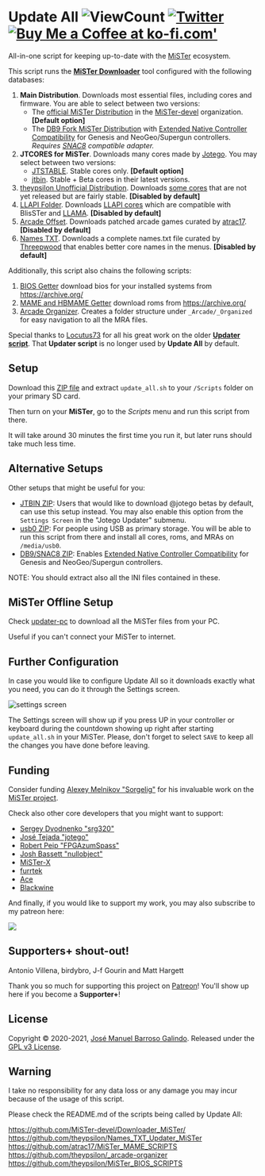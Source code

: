 # Update All ![ViewCount](https://views.whatilearened.today/views/github/theypsilon/Update_All_MiSTer.svg) [![Twitter](https://img.shields.io/twitter/url/https/twitter.com/josembarroso.svg?style=social&label=Follow%20%40josembarroso)](https://twitter.com/josembarroso) <span class="badge-buymeacoffee"><a href="https://ko-fi.com/theypsilon" title="Buy Me a Coffee at ko-fi.com'"><img src="https://img.shields.io/badge/buy%20me%20a%20coffee-donate-yellow.svg" alt="Buy Me a Coffee at ko-fi.com'" /></a></span>
All-in-one script for keeping up-to-date with the [MiSTer](https://github.com/MiSTer-devel/Main_MiSTer/wiki) ecosystem.

This script runs the [__MiSTer Downloader__](https://github.com/MiSTer-devel/Downloader_MiSTer/) tool configured with the following databases:
1. __Main Distribution__. Downloads most essential files, including cores and firmware. You are able to select between two versions:
    * The [official MiSTer Distribution](https://github.com/MiSTer-devel/Distribution_MiSTer) in the [MiSTer-devel](https://github.com/MiSTer-devel) organization. **[Default option]**
    * The [DB9 Fork MiSTer Distribution](https://github.com/MiSTer-DB9/Distribution_MiSTer) with [Extended Native Controller Compatibility](https://github.com/theypsilon/Update_All_MiSTer/wiki#extended-native-controller-compatibility) for Genesis and NeoGeo/Supergun controllers. *Requires [SNAC8](https://github.com/theypsilon/Update_All_MiSTer/wiki#snac8) compatible adapter.*
2. __JTCORES for MiSTer__. Downloads many cores made by [Jotego](https://github.com/jotego). You may select between two versions:
    * [JTSTABLE](https://github.com/JTFPGA/JTSTABLE). Stable cores only. **[Default option]**
    * [jtbin](https://github.com/jotego/jtcores_mister). Stable + Beta cores in their latest versions.
4. [theypsilon Unofficial Distribution](https://github.com/theypsilon/Unofficial_Distribution_MiSTer/tree/main). Downloads [some cores](https://github.com/theypsilon/Updater_script_MiSTer_Unofficial/wiki) that are not yet released but are fairly stable. **[Disabled by default]**
5. [LLAPI Folder](https://github.com/MiSTer-LLAPI/LLAPI_folder_MiSTer). Downloads [LLAPI cores](https://github.com/MiSTer-LLAPI/Updater_script_MiSTer/wiki) which are compatible with BlisSTer and [LLAMA](https://github.com/bootsector/LLAMA). **[Disabled by default]**
6. [Arcade Offset](https://github.com/atrac17/Arcade_Offset). Downloads patched arcade games curated by [atrac17](https://github.com/atrac17). **[Disabled by default]**
7. [Names TXT](https://github.com/ThreepwoodLeBrush/Names_MiSTer). Downloads a complete names.txt file curated by [Threepwood](https://github.com/ThreepwoodLeBrush) that enables better core names in the menus. **[Disabled by default]**

Additionally, this script also chains the following scripts:
1. [BIOS Getter](https://github.com/theypsilon/MiSTer_BIOS_SCRIPTS) download bios for your installed systems from https://archive.org/
2. [MAME and HBMAME Getter](https://github.com/atrac17/MiSTer_MAME_SCRIPTS) download roms from https://archive.org/
3. [Arcade Organizer](https://github.com/theypsilon/_arcade-organizer). Creates a folder structure under `_Arcade/_Organized` for easy navigation to all the MRA files.

Special thanks to [Locutus73](https://github.com/Locutus73) for all his great work on the older [__Updater script__](https://github.com/MiSTer-devel/Updater_script_MiSTer). That __Updater script__ is no longer used by __Update All__ by default.


## Setup

Download this [ZIP file](https://github.com/theypsilon/Update_All_MiSTer/releases/latest/download/update_all.zip) and extract `update_all.sh` to your `/Scripts` folder on your primary SD card.

Then turn on your __MiSTer__, go to the _Scripts_ menu and run this script from there.

It will take around 30 minutes the first time you run it, but later runs should take much less time.



## Alternative Setups

Other setups that might be useful for you:
- [JTBIN ZIP](https://github.com/theypsilon/Update_All_MiSTer/releases/latest/download/update_all_jtbin.zip): Users that would like to download @jotego betas by default, can use this setup instead. You may also enable this option from the `Settings Screen` in the "Jotego Updater" submenu.
- [usb0 ZIP](https://github.com/theypsilon/Update_All_MiSTer/releases/latest/download/update_all_usb0.zip): For people using USB as primary storage. You will be able to run this script from there and install all cores, roms, and MRAs on `/media/usb0`.
- [DB9/SNAC8 ZIP](https://github.com/theypsilon/Update_All_MiSTer/releases/latest/download/update_all_db9_snac8.zip): Enables [Extended Native Controller Compatibility](https://github.com/theypsilon/Update_All_MiSTer/wiki#extended-native-controller-compatibility) for Genesis and NeoGeo/Supergun controllers.


NOTE: You should extract also all the INI files contained in these.



## MiSTer Offline Setup

Check [updater-pc](./updater-pc) to download all the MiSTer files from your PC.

Useful if you can't connect your MiSTer to internet.



## Further Configuration

In case you would like to configure Update All so it downloads exactly what you need, you can do it through the Settings screen.

![settings screen](https://github.com/theypsilon/Update_All_MiSTer/raw/master/setups/menu-1-4.jpeg "Settings Screen")

The Settings screen will show up if you press UP in your controller or keyboard during the countdown showing up right after starting `update_all.sh` in your MiSTer. Please, don't forget to select `SAVE` to keep all the changes you have done before leaving.



## Funding

Consider funding [Alexey Melnikov "Sorgelig"](https://www.patreon.com/FPGAMiSTer) for his invaluable work on the [MiSTer project](https://github.com/MiSTer-devel/Main_MiSTer/wiki).

Check also other core developers that you might want to support:
* [Sergey Dvodnenko "srg320"](https://www.patreon.com/srg320)
* [José Tejada "jotego"](https://www.patreon.com/topapate)
* [Robert Peip "FPGAzumSpass"](https://www.patreon.com/FPGAzumSpass)
* [Josh Bassett "nullobject"](https://www.patreon.com/nullobject)
* [MiSTer-X](https://www.patreon.com/MrX_8B)
* [furrtek](https://www.patreon.com/furrtek)
* [Ace](https://ko-fi.com/ace9921)
* [Blackwine](https://www.patreon.com/blackwine)

And finally, if you would like to support my work, you may also subscribe to my patreon here:

<a href="https://www.patreon.com/bePatron?u=37499475"><img src="https://camo.githubusercontent.com/2b7105015397da52617ce6775a339b0b99d689d6f644c2ce911c5d472362bcbd/68747470733a2f2f63352e70617472656f6e2e636f6d2f65787465726e616c2f6c6f676f2f6265636f6d655f615f706174726f6e5f627574746f6e2e706e67"></img></a>



## Supporters+ shout-out!

Antonio Villena, birdybro, J-f Gourin and Matt Hargett

Thank you so much for supporting this project on [Patreon](https://www.patreon.com/bePatron?u=37499475)! You'll show up here if you become a **Supporter+**!



## License

Copyright © 2020-2021, [José Manuel Barroso Galindo](https://twitter.com/josembarroso). 
Released under the [GPL v3 License](LICENSE).



## Warning

I take no responsibility for any data loss or any damage you may incur because of the usage of this script.

Please check the README.md of the scripts being called by Update All:

https://github.com/MiSTer-devel/Downloader_MiSTer/<br>
https://github.com/theypsilon/Names_TXT_Updater_MiSTer<br>
https://github.com/atrac17/MiSTer_MAME_SCRIPTS<br>
https://github.com/theypsilon/_arcade-organizer<br>
https://github.com/theypsilon/MiSTer_BIOS_SCRIPTS<br>

